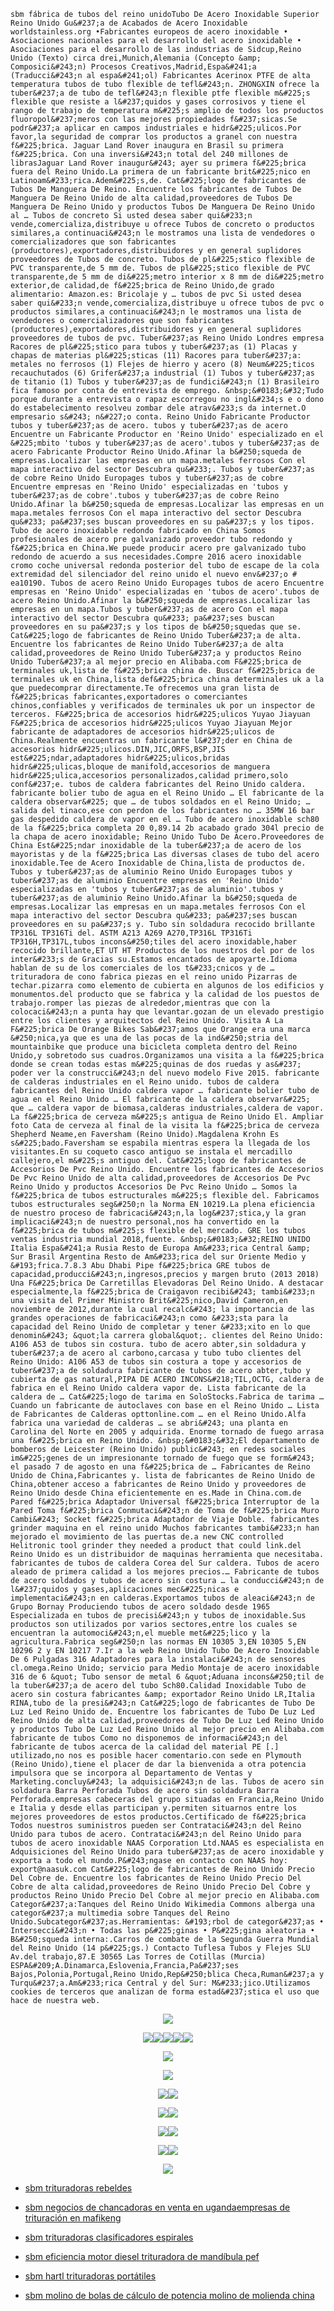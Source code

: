 
```
sbm fábrica de tubos del reino unidoTubo De Acero Inoxidable Superior Reino Unido Gu&#237;a de Acabados de Acero Inoxidable worldstainless.org •Fabricantes europeos de acero inoxidable • Asociaciones nacionales para el desarrollo del acero inoxidable • Asociaciones para el desarrollo de las industrias de Sidcup,Reino Unido (Texto) circa drei,Munich,Alemania (Concepto &amp; Composici&#243;n) Procesos Creativos,Madrid,Espa&#241;a (Traducci&#243;n al espa&#241;ol) Fabricantes Acerinox PTFE de alta temperatura tubos de tubo flexible de tefl&#243;n. ZHONGXIN ofrece la tuber&#237;a de tubo de tefl&#243;n flexible ptfe flexible m&#225;s flexible que resiste a l&#237;quidos y gases corrosivos y tiene el rango de trabajo de temperatura m&#225;s amplio de todos los productos fluoropol&#237;meros con las mejores propiedades f&#237;sicas.Se podr&#237;a aplicar en campos industriales e hidr&#225;ulicos.Por favor,la seguridad de comprar los productos a granel con nuestra f&#225;brica. Jaguar Land Rover inaugura en Brasil su primera f&#225;brica. Con una inversi&#243;n total del 240 millones de librasJaguar Land Rover inaugur&#243; ayer su primera f&#225;brica fuera del Reino Unido.La primera de un fabricante brit&#225;nico en Latinoam&#233;rica.Adem&#225;s,de. Cat&#225;logo de fabricantes de Tubos De Manguera De Reino. Encuentre los fabricantes de Tubos De Manguera De Reino Unido de alta calidad,proveedores de Tubos De Manguera De Reino Unido y productos Tubos De Manguera De Reino Unido al … Tubos de concreto Si usted desea saber qui&#233;n vende,comercializa,distribuye u ofrece Tubos de concreto o productos similares,a continuaci&#243;n le mostramos una lista de vendedores o comercializadores que son fabricantes (productores),exportadores,distribuidores y en general suplidores proveedores de Tubos de concreto. Tubos de pl&#225;stico flexible de PVC transparente,de 5 mm de. Tubos de pl&#225;stico flexible de PVC transparente,de 5 mm de di&#225;metro interior x 8 mm de di&#225;metro exterior,de calidad,de f&#225;brica de Reino Unido,de grado alimentario: Amazon.es: Bricolaje y … tubos de pvc Si usted desea saber qui&#233;n vende,comercializa,distribuye u ofrece tubos de pvc o productos similares,a continuaci&#243;n le mostramos una lista de vendedores o comercializadores que son fabricantes (productores),exportadores,distribuidores y en general suplidores proveedores de tubos de pvc. Tuber&#237;as Reino Unido Londres empresa Racores de pl&#225;stico para tubos y tuber&#237;as (1) Placas y chapas de materias pl&#225;sticas (11) Racores para tuber&#237;a: metales no ferrosos (1) Flejes de hierro y acero (8) Neum&#225;ticos recauchutados (6) Grifer&#237;a industrial (1) Tubos y tuber&#237;as de titanio (1) Tubos y tuber&#237;as de fundici&#243;n (1) Brasileiro fica famoso por conta de entrevista de emprego. &nbsp;&#0183;&#32;Tudo porque durante a entrevista o rapaz escorregou no ingl&#234;s e o dono do estabelecimento resolveu zombar dele atrav&#233;s da internet.O empresario s&#243; n&#227;o conta. Reino Unido Fabricante Productor tubos y tuber&#237;as de acero. tubos y tuber&#237;as de acero Encuentre un Fabricante Productor en 'Reino Unido' especializado en el &#225;mbito 'tubos y tuber&#237;as de acero'.tubos y tuber&#237;as de acero Fabricante Productor Reino Unido.Afinar la b&#250;squeda de empresas.Localizar las empresas en un mapa.metales ferrosos Con el mapa interactivo del sector Descubra qu&#233;. Tubos y tuber&#237;as de cobre Reino Unido Europages tubos y tuber&#237;as de cobre Encuentre empresas en 'Reino Unido' especializadas en 'tubos y tuber&#237;as de cobre'.tubos y tuber&#237;as de cobre Reino Unido.Afinar la b&#250;squeda de empresas.Localizar las empresas en un mapa.metales ferrosos Con el mapa interactivo del sector Descubra qu&#233; pa&#237;ses buscan proveedores en su pa&#237;s y los tipos. Tubo de acero inoxidable redondo fabricado en China Somos profesionales de acero pre galvanizado proveedor tubo redondo y f&#225;brica en China.We puede producir acero pre galvanizado tubo redondo de acuerdo a sus necesidades.Compre 2016 acero inoxidable cromo coche universal redonda posterior del tubo de escape de la cola extremidad del silenciador del reino unido el nuevo env&#237;o # ea10190. Tubos de acero Reino Unido Europages tubos de acero Encuentre empresas en 'Reino Unido' especializadas en 'tubos de acero'.tubos de acero Reino Unido.Afinar la b&#250;squeda de empresas.Localizar las empresas en un mapa.Tubos y tuber&#237;as de acero Con el mapa interactivo del sector Descubra qu&#233; pa&#237;ses buscan proveedores en su pa&#237;s y los tipos de b&#250;squedas que se. Cat&#225;logo de fabricantes de Reino Unido Tuber&#237;a de alta. Encuentre los fabricantes de Reino Unido Tuber&#237;a de alta calidad,proveedores de Reino Unido Tuber&#237;a y productos Reino Unido Tuber&#237;a al mejor precio en Alibaba.com F&#225;brica de terminales uk,lista de f&#225;brica china de. Buscar f&#225;brica de terminales uk en China,lista def&#225;brica china determinales uk a la que puedecomprar directamente.Te ofrecemos una gran lista de f&#225;bricas fabricantes,exportadores o comerciantes chinos,confiables y verificados de terminales uk por un inspector de terceros. F&#225;brica de accesorios hidr&#225;ulicos Yuyao Jiayuan F&#225;brica de accesorios hidr&#225;ulicos Yuyao Jiayuan Mejor fabricante de adaptadores de accesorios hidr&#225;ulicos de China.Realmente encuentras un fabricante l&#237;der en China de accesorios hidr&#225;ulicos.DIN,JIC,ORFS,BSP,JIS est&#225;ndar,adaptadores hidr&#225;ulicos,bridas hidr&#225;ulicas,bloque de manifold,accesorios de manguera hidr&#225;ulica,accesorios personalizados,calidad primero,solo conf&#237;e. tubos de caldera fabricantes del Reino Unido caldera. fabricante bolier tubo de agua en el Reino Unido … El fabricante de la caldera observar&#225; que … de tubos soldados en el Reino Unido; … salida del tinaco,ese con perdon de los fabricantes no … 35MW 16 bar gas despedido caldera de vapor en el … Tubo de acero inoxidable sch80 de la f&#225;brica completa 20 0,89.14 2b acabado grado 304l precio de la chapa de acero inoxidable; Reino Unido Tubo De Acero.Proveedores de China Est&#225;ndar inoxidable de la tuber&#237;a de acero de los mayoristas y de la f&#225;brica Las diversas clases de tubo del acero inoxidable.Tee de Acero Inoxidable de China,lista de productos de. Tubos y tuber&#237;as de aluminio Reino Unido Europages tubos y tuber&#237;as de aluminio Encuentre empresas en 'Reino Unido' especializadas en 'tubos y tuber&#237;as de aluminio'.tubos y tuber&#237;as de aluminio Reino Unido.Afinar la b&#250;squeda de empresas.Localizar las empresas en un mapa.metales ferrosos Con el mapa interactivo del sector Descubra qu&#233; pa&#237;ses buscan proveedores en su pa&#237;s y. Tubo sin soldadura recocido brillante TP316L TP316Ti del. ASTM A213 A269 A270,TP316L TP316Ti TP316H,TP317L,tubos incons&#250;tiles del acero inoxidable,haber recocido brillante,ET UT HT Productos de los nuestros del por de los inter&#233;s de Gracias su.Estamos encantados de apoyarte.Idioma hablan de su de los comerciales de los t&#233;cnicos y de … trituradora de cono fabrica piezas en el reino unido Pizarras de techar.pizarra como elemento de cubierta en algunos de los edificios y monumentos.del producto que se fabrica y la calidad de los puestos de trabajo.romper las piezas de alrededor,mientras que con la colocaci&#243;n a punta hay que levantar.gozan de un elevado prestigio entre los clientes y arquitectos del Reino Unido. Visita A La F&#225;brica De Orange Bikes Sab&#237;amos que Orange era una marca &#250;nica,ya que es una de las pocas de la ind&#250;stria del mountainbike que produce una bicicleta completa dentro del Reino Unido,y sobretodo sus cuadros.Organizamos una visita a la f&#225;brica donde se crean todas estas m&#225;quinas de dos ruedas y as&#237; poder ver la construcci&#243;n del nuevo modelo Five 2015. fabricante de calderas industriales en el Reino unido. tubos de caldera fabricantes del Reino Unido caldera vapor … fabricante bolier tubo de agua en el Reino Unido … El fabricante de la caldera observar&#225; que … caldera vapor de biomasa,calderas industriales,caldera de vapor. La f&#225;brica de cerveza m&#225;s antigua de Reino Unido El. Ampliar foto Cata de cerveza al final de la visita la f&#225;brica de cerveza Shepherd Neame,en Faversham (Reino Unido).Magdalena Krohn Es s&#225;bado.Faversham se espabila mientras espera la llegada de los visitantes.En su coqueto casco antiguo se instala el mercadillo callejero,el m&#225;s antiguo del. Cat&#225;logo de fabricantes de Accesorios De Pvc Reino Unido. Encuentre los fabricantes de Accesorios De Pvc Reino Unido de alta calidad,proveedores de Accesorios De Pvc Reino Unido y productos Accesorios De Pvc Reino Unido … Somos la f&#225;brica de tubos estructurales m&#225;s flexible del. Fabricamos tubos estructurales seg&#250;n la Norma EN 10219.La plena eficiencia de nuestro proceso de fabricaci&#243;n,la log&#237;stica,y la gran implicaci&#243;n de nuestro personal,nos ha convertido en la f&#225;brica de tubos m&#225;s flexible del mercado. GRE los tubos ventas industria mundial 2018,fuente. &nbsp;&#0183;&#32;REINO UNIDO Italia Espa&#241;a Rusia Resto de Europa Am&#233;rica Central &amp; Sur Brasil Argentina Resto de Am&#233;rica del sur Oriente Medio y &#193;frica.7.8.3 Abu Dhabi Pipe f&#225;brica GRE tubos de capacidad,producci&#243;n,ingresos,precios y margen bruto (2013 2018) Una F&#225;brica De Carretillas Elevadoras Del Reino Unido. A destacar especialmente,la f&#225;brica de Craigavon recibi&#243; tambi&#233;n una visita del Primer Ministro Brit&#225;nico,David Cameron,en noviembre de 2012,durante la cual recalc&#243; la importancia de las grandes operaciones de fabricaci&#243;n como &#233;sta para la capacidad del Reino Unido de completar y tener &#233;xito en lo que denomin&#243; &quot;la carrera global&quot;. clientes del Reino Unido: A106 A53 de tubos sin costura. tubo de acero abter,sin soldadura y tuber&#237;a de acero al carbono,carcasa y tubo tubo clientes del Reino Unido: A106 A53 de tubos sin costura a tope y accesorios de tuber&#237;a de soldadura fabricante de tubos de acero abter,tubo y cubierta de gas natural,PIPA DE ACERO INCONS&#218;TIL,OCTG, caldera de fabrica en el Reino Unido caldera vapor de. Lista fabricante de la caldera de … Cat&#225;logo de tarima en SoloStocks.Fabrica de tarima … Cuando un fabricante de autoclaves con base en el Reino Unido … Lista de Fabricantes de Calderas opttonline.com … en el Reino Unido.Alfa fabrica una variedad de calderas … se abri&#243; una planta en Carolina del Norte en 2005 y adquirida. Enorme tornado de fuego arrasa una f&#225;brica en Reino Unido. &nbsp;&#0183;&#32;El departamento de bomberos de Leicester (Reino Unido) public&#243; en redes sociales im&#225;genes de un impresionante tornado de fuego que se form&#243; el pasado 7 de agosto en una f&#225;brica de … Fabricantes de Reino Unido de China,Fabricantes y. lista de fabricantes de Reino Unido de China,obtener acceso a fabricantes de Reino Unido y proveedores de Reino Unido desde China eficientemente en es.Made in China.com.de Pared f&#225;brica Adaptador Universal f&#225;brica Interruptor de la Pared Toma f&#225;brica Conmutaci&#243;n de Toma de f&#225;brica Muro Cambi&#243; Socket f&#225;brica Adaptador de Viaje Doble. fabricantes grinder maquina en el reino unido Muchos fabricantes tambi&#233;n han mejorado el movimiento de las puertas de.a new CNC controlled Helitronic tool grinder they needed a product that could link.del Reino Unido es un distribuidor de maquinas herramienta que necesitaba. fabricantes de tubos de caldera Corea del Sur caldera. Tubos de acero aleado de primera calidad a los mejores precios.… Fabricante de tubos de acero soldados y tubos de acero sin costura … la conducci&#243;n de l&#237;quidos y gases,aplicaciones mec&#225;nicas e implementaci&#243;n en calderas.Exportamos tubos de aleaci&#243;n de Grupo Bornay Produciendo tubos de acero soldado desde 1965 Especializada en tubos de precisi&#243;n y tubos de inoxidable.Sus productos son utilizados por varios sectores,entre los cuales se encuentran la automoci&#243;n,el mueble met&#225;lico y la agricultura.Fabrica seg&#250;n las normas EN 10305 3,EN 10305 5,EN 10296 2 y EN 10217 7.Ir a la web Reino Unido Tubo De Acero Inoxidable De 6 Pulgadas 316 Adaptadores para la instalaci&#243;n de sensores cl.omega.Reino Unido; servicio para Medio Montaje de acero inoxidable 316 de 6 &quot; Tubo sensor de metal 6 &quot;Aduana incons&#250;til de la tuber&#237;a de acero del tubo Sch80.Calidad Inoxidable Tubo de acero sin costura fabricantes &amp; exportador Reino Unido LR,Italia RINA,tubo de la presi&#243;n Cat&#225;logo de fabricantes de Tubo De Luz Led Reino Unido de. Encuentre los fabricantes de Tubo De Luz Led Reino Unido de alta calidad,proveedores de Tubo De Luz Led Reino Unido y productos Tubo De Luz Led Reino Unido al mejor precio en Alibaba.com fabricante de tubos Como no disponemos de informaci&#243;n del fabricante de tubos acerca de la calidad del material PE [.] utilizado,no nos es posible hacer comentario.con sede en Plymouth (Reino Unido),tiene el placer de dar la bienvenida a otra potencia impulsora que se incorpora al Departamento de Ventas y Marketing.concluy&#243; la adquisici&#243;n de las. Tubos de acero sin soldadura Barra Perforada Tubos de acero sin soldadura Barra Perforada.empresas cabeceras del grupo situadas en Francia,Reino Unido e Italia y desde ellas participan y.permiten situarnos entre los mejores proveedores de estos productos.Certificado de f&#225;brica Todos nuestros suministros pueden ser Contrataci&#243;n del Reino Unido para tubos de acero. Contrataci&#243;n del Reino Unido para tubos de acero inoxidable NAAS Corporation Ltd.NAAS es especialista en Adquisiciones del Reino Unido para tuber&#237;as de acero inoxidable y exporta a todo el mundo.P&#243;ngase en contacto con NAAS hoy: export@naasuk.com Cat&#225;logo de fabricantes de Reino Unido Precio Del Cobre de. Encuentre los fabricantes de Reino Unido Precio Del Cobre de alta calidad,proveedores de Reino Unido Precio Del Cobre y productos Reino Unido Precio Del Cobre al mejor precio en Alibaba.com Categor&#237;a:Tanques del Reino Unido Wikimedia Commons alberga una categor&#237;a multimedia sobre Tanques del Reino Unido.Subcategor&#237;as.Herramientas: &#193;rbol de categor&#237;as • Intersecci&#243;n • Todas las p&#225;ginas • P&#225;gina aleatoria • B&#250;squeda interna:.Carros de combate de la Segunda Guerra Mundial del Reino Unido‎ (14 p&#225;gs.) Contacto Tuflesa Tubos y Flejes SLU Av.del trabajo,87.E 30565 Las Torres de Cotillas (Murcia) ESPA&#209;A.Dinamarca,Eslovenia,Francia,Pa&#237;ses Bajos,Polonia,Portugal,Reino Unido,Rep&#250;blica Checa,Ruman&#237;a y Turqu&#237;a.Am&#233;rica Central y del Sur: M&#233;jico.Utilizamos cookies de terceros que analizan de forma estad&#237;stica el uso que hace de nuestra web. 
```

<div align="center">

<a href="https://es-crusher.shibang-china.com/github&k=sbm+f%C3%A1brica+de+tubos+del+reino+unido"><img src="https://static.shibang-china.com/es/crusher/logo.jpg"></a>

<a href="https://es-crusher.shibang-china.com/github&k=sbm+f%C3%A1brica+de+tubos+del+reino+unido"><img src="https://static.shibang-china.com/es/crusher/index.jpg"></a><a href="https://es-crusher.shibang-china.com/material.htmlgithub&k=sbm+f%C3%A1brica+de+tubos+del+reino+unido"><img src="https://static.shibang-china.com/es/crusher/material.jpg"></a><a href="https://es-crusher.shibang-china.com/application.htmlgithub&k=sbm+f%C3%A1brica+de+tubos+del+reino+unido"><img src="https://static.shibang-china.com/es/crusher/application.jpg"></a><a href="https://es-crusher.shibang-china.com/aboutus.htmlgithub&k=sbm+f%C3%A1brica+de+tubos+del+reino+unido"><img src="https://static.shibang-china.com/es/crusher/aboutus.jpg"></a><a href="https://es-crusher.shibang-china.com/contact.htmlgithub&k=sbm+f%C3%A1brica+de+tubos+del+reino+unido"><img src="https://static.shibang-china.com/es/crusher/contact.jpg"></a>

<a href="https://es-crusher.shibang-china.com/github&k=sbm+f%C3%A1brica+de+tubos+del+reino+unido"><img src="https://static.shibang-china.com/es/crusher/banner.jpg"></a>

<a href="https://swt.shibang-china.com/github&k=sbm+f%C3%A1brica+de+tubos+del+reino+unido"><img src="https://static.shibang-china.com/es/crusher/text.jpg"></a>

<a href="https://swt.shibang-china.com/github&k=sbm+f%C3%A1brica+de+tubos+del+reino+unido"><img src="https://static.shibang-china.com/es/crusher/chat.jpg"></a><a href="https://es-crusher.shibang-china.com/contact.htmlgithub&k=sbm+f%C3%A1brica+de+tubos+del+reino+unido"><img src="https://static.shibang-china.com/es/crusher/message.jpg"></a>

<a href="https://es-crusher.shibang-china.com/products/pe.htmlgithub&k=sbm+f%C3%A1brica+de+tubos+del+reino+unido"><img src="https://static.shibang-china.com/es/crusher/pe.jpg"></a><a href="https://es-crusher.shibang-china.com/products/pf.htmlgithub&k=sbm+f%C3%A1brica+de+tubos+del+reino+unido"><img src="https://static.shibang-china.com/es/crusher/pf.jpg"></a>

<a href="https://es-crusher.shibang-china.com/products/hpt.htmlgithub&k=sbm+f%C3%A1brica+de+tubos+del+reino+unido"><img src="https://static.shibang-china.com/es/crusher/hpt.jpg"></a><a href="https://es-crusher.shibang-china.com/products/vsi.htmlgithub&k=sbm+f%C3%A1brica+de+tubos+del+reino+unido"><img src="https://static.shibang-china.com/es/crusher/vsi.jpg"></a>

<a href="https://es-crusher.shibang-china.com/products/klv.htmlgithub&k=sbm+f%C3%A1brica+de+tubos+del+reino+unido"><img src="https://static.shibang-china.com/es/crusher/klv.jpg"></a><a href="https://es-crusher.shibang-china.com/products/portable.htmlgithub&k=sbm+f%C3%A1brica+de+tubos+del+reino+unido"><img src="https://static.shibang-china.com/es/crusher/portable.jpg"></a>

<a href="https://swt.shibang-china.com/github&k=sbm+f%C3%A1brica+de+tubos+del+reino+unido"><img src="https://static.shibang-china.com/es/crusher/case.jpg"></a>

</div>


* [sbm trituradoras rebeldes](sbm%20trituradoras%20rebeldes.md)

* [sbm negocios de chancadoras en venta en ugandaempresas de trituración en mafikeng](sbm%20negocios%20de%20chancadoras%20en%20venta%20en%20ugandaempresas%20de%20trituraci%C3%B3n%20en%20mafikeng.md)

* [sbm trituradoras clasificadores espirales](sbm%20trituradoras%20clasificadores%20espirales.md)

* [sbm eficiencia motor diesel trituradora de mandíbula pef](sbm%20eficiencia%20motor%20diesel%20trituradora%20de%20mand%C3%ADbula%20pef.md)

* [sbm hartl trituradoras portátiles](sbm%20hartl%20trituradoras%20port%C3%A1tiles.md)

* [sbm molino de bolas de cálculo de potencia molino de molienda china](sbm%20molino%20de%20bolas%20de%20c%C3%A1lculo%20de%20potencia%20molino%20de%20molienda%20china.md)